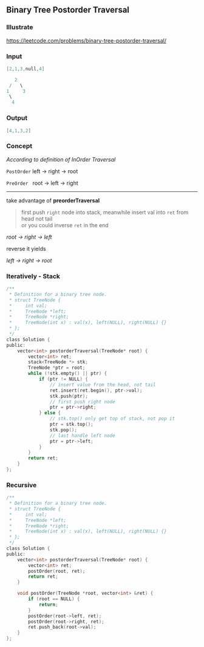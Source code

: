 ## Binary Tree Postorder Traversal
### Illustrate
<https://leetcode.com/problems/binary-tree-postorder-traversal/>

### Input
```c
[2,1,3,null,4]

   2
 /   \
1     3
 \
  4
```

### Output
```c
[4,1,3,2]
```

### Concept
_According to definition of InOrder Traversal_

`PostOrder` left -> right -> root

`PreOrder`&nbsp;&nbsp;&nbsp;root -> left -> right

---
take advantage of **preorderTraversal**

> first push `right` node into stack, meanwhile insert val into `ret` from head not tail<br>
or you could inverse `ret` in the end

_root -> right -> left_

reverse it yields

_left -> right -> root_

### Iteratively - Stack


```c
/**
 * Definition for a binary tree node.
 * struct TreeNode {
 *     int val;
 *     TreeNode *left;
 *     TreeNode *right;
 *     TreeNode(int x) : val(x), left(NULL), right(NULL) {}
 * };
 */
class Solution {
public:
    vector<int> postorderTraversal(TreeNode* root) {
        vector<int> ret;
        stack<TreeNode *> stk;
        TreeNode *ptr = root;
        while (!stk.empty() || ptr) {
            if (ptr != NULL) {
                // insert value from the head, not tail
                ret.insert(ret.begin(), ptr->val);
                stk.push(ptr);
                // first push right node
                ptr = ptr->right;
            } else {
                // stk.top() only get top of stack, not pop it
                ptr = stk.top();
                stk.pop();
                // last handle left node
                ptr = ptr->left;
            }
        }
        return ret;
    }
};
```

### Recursive
```c
/**
 * Definition for a binary tree node.
 * struct TreeNode {
 *     int val;
 *     TreeNode *left;
 *     TreeNode *right;
 *     TreeNode(int x) : val(x), left(NULL), right(NULL) {}
 * };
 */
class Solution {
public:
    vector<int> postorderTraversal(TreeNode* root) {
        vector<int> ret;
        postOrder(root, ret);
        return ret;
    }

    void postOrder(TreeNode *root, vector<int> &ret) {
        if (root == NULL) {
            return;
        }
        postOrder(root->left, ret);
        postOrder(root->right, ret);
        ret.push_back(root->val);
    }
};
```
